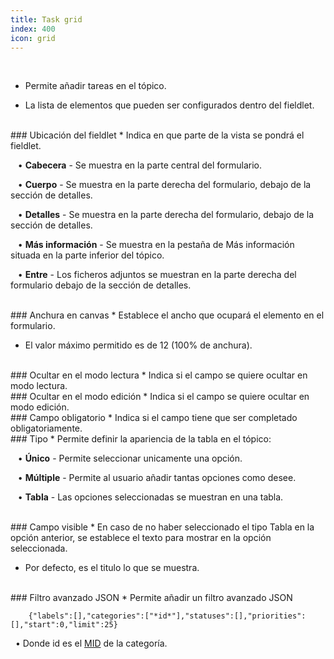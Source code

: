 ```yaml
---
title: Task grid
index: 400
icon: grid
---
```


    
<br />

* Permite añadir tareas en el tópico.

* La lista de elementos que pueden ser configurados dentro del fieldlet.

<br />
### Ubicación del fieldlet
* Indica en que parte de la vista se pondrá el fieldlet. <br />

&nbsp; &nbsp;• **Cabecera** - Se muestra en la parte central del formulario. <br />

&nbsp; &nbsp;• **Cuerpo** - Se muestra en la parte derecha del formulario, debajo de la sección de detalles.<br />

&nbsp; &nbsp;• **Detalles** - Se muestra en la parte derecha del formulario, debajo de la sección de detalles.<br />

&nbsp; &nbsp;• **Más información** - Se muestra en la pestaña de Más información situada en la parte inferior del tópico.<br />

&nbsp; &nbsp;• **Entre** - Los ficheros adjuntos se muestran en la parte derecha del formulario debajo de la sección de detalles.<br />

<br />
### Anchura en canvas
* Establece el ancho que ocupará el elemento en el formulario.

* El valor máximo permitido es de 12 (100% de anchura).

<br />
### Ocultar en el modo lectura
* Indica si el campo se quiere ocultar en modo lectura.

<br />
### Ocultar en el modo edición
* Indica si el campo se quiere ocultar en modo edición.

<br />
### Campo obligatorio
* Indica si el campo tiene que ser completado obligatoriamente.


<br />
### Tipo
* Permite definir la apariencia de la tabla en el tópico: <br />

&nbsp; &nbsp;• **Único** - Permite seleccionar unicamente una opción. <br />

&nbsp; &nbsp;• **Múltiple** - Permite al usuario añadir tantas opciones como desee. <br />

&nbsp; &nbsp;• **Tabla** - Las opciones seleccionadas se muestran en una tabla.


<br />
### Campo visible
* En caso de no haber seleccionado el tipo Tabla en la opción anterior, se establece el texto para mostrar en la opción seleccionada.

* Por defecto, es el titulo lo que se muestra.

<br />
### Filtro avanzado JSON
* Permite añadir un filtro avanzado JSON

            
        {"labels":[],"categories":["*id*"],"statuses":[],"priorities":[],"start":0,"limit":25} 


&nbsp;&nbsp;• Donde id es el [MID](Conceptos/mid) de la categoría.
